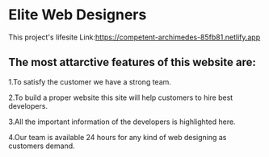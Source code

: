 # Elite Web Designers

This project's lifesite Link:https://competent-archimedes-85fb81.netlify.app

## The most attarctive features of this website are:

1.To satisfy the customer we have a strong team.

2.To build a proper website this site will help customers to hire best developers.

3.All the important information of the developers is highlighted here.

4.Our team is available 24 hours for any kind of web designing as customers demand.
